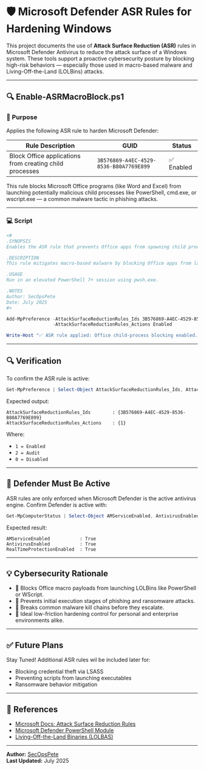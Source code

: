 # 🛡️ Microsoft Defender ASR Rules for Hardening Windows

This project documents the use of **Attack Surface Reduction (ASR)** rules in Microsoft Defender Antivirus to reduce the attack surface of a Windows system. These tools support a proactive cybersecurity posture by blocking high-risk behaviors — especially those used in macro-based malware and Living-Off-the-Land (LOLBins) attacks.

---


## 🔍 Enable-ASRMacroBlock.ps1

### 🎯 Purpose

Applies the following ASR rule to harden Microsoft Defender:

| Rule Description                                 | GUID                                     | Status      |
|--------------------------------------------------|------------------------------------------|-------------|
| Block Office applications from creating child processes | `3B576869-A4EC-4529-8536-B80A7769E899` | ✅ Enabled |

This rule blocks Microsoft Office programs (like Word and Excel) from launching potentially malicious child processes like PowerShell, cmd.exe, or wscript.exe — a common malware tactic in phishing attacks.

---

### 💻 Script

```powershell
<#
.SYNOPSIS
Enables the ASR rule that prevents Office apps from spawning child processes.

.DESCRIPTION
This rule mitigates macro-based malware by blocking Office apps from launching other executables (e.g., PowerShell, cmd). Must be run with administrative rights while Microsoft Defender Antivirus is active.

.USAGE
Run in an elevated PowerShell 7+ session using pwsh.exe.

.NOTES
Author: SecOpsPete
Date: July 2025
#>

Add-MpPreference -AttackSurfaceReductionRules_Ids 3B576869-A4EC-4529-8536-B80A7769E899 `
                 -AttackSurfaceReductionRules_Actions Enabled

Write-Host "✅ ASR rule applied: Office child-process blocking enabled." -ForegroundColor Green
```

---

## 🔍 Verification

To confirm the ASR rule is active:

```powershell
Get-MpPreference | Select-Object AttackSurfaceReductionRules_Ids, AttackSurfaceReductionRules_Actions
```

Expected output:

```
AttackSurfaceReductionRules_Ids        : {3B576869-A4EC-4529-8536-B80A7769E899}
AttackSurfaceReductionRules_Actions    : {1}
```

Where:
- `1 = Enabled`
- `2 = Audit`
- `0 = Disabled`

---

## 🪪 Defender Must Be Active

ASR rules are only enforced when Microsoft Defender is the active antivirus engine. Confirm Defender is active with:

```powershell
Get-MpComputerStatus | Select-Object AMServiceEnabled, AntivirusEnabled, RealTimeProtectionEnabled
```

Expected result:

```
AMServiceEnabled           : True
AntivirusEnabled           : True
RealTimeProtectionEnabled  : True
```

---

## 💡 Cybersecurity Rationale

- 🛑 Blocks Office macro payloads from launching LOLBins like PowerShell or WScript.
- 🧰 Prevents initial execution stages of phishing and ransomware attacks.
- 🚫 Breaks common malware kill chains before they escalate.
- 🧼 Ideal low-friction hardening control for personal and enterprise environments alike.

---

## ✅ Future Plans

Stay Tuned! Additional ASR rules wil be included later for:

- Blocking credential theft via LSASS
- Preventing scripts from launching executables
- Ransomware behavior mitigation

---

## 🧩 References

- [Microsoft Docs: Attack Surface Reduction Rules](https://learn.microsoft.com/microsoft-365/security/defender-endpoint/attack-surface-reduction)
- [Microsoft Defender PowerShell Module](https://learn.microsoft.com/powershell/module/defender/)
- [Living-Off-the-Land Binaries (LOLBAS)](https://lolbas-project.github.io/)

---

**Author:** [SecOpsPete](https://github.com/SecOpsPete)  
**Last Updated:** July 2025
```

